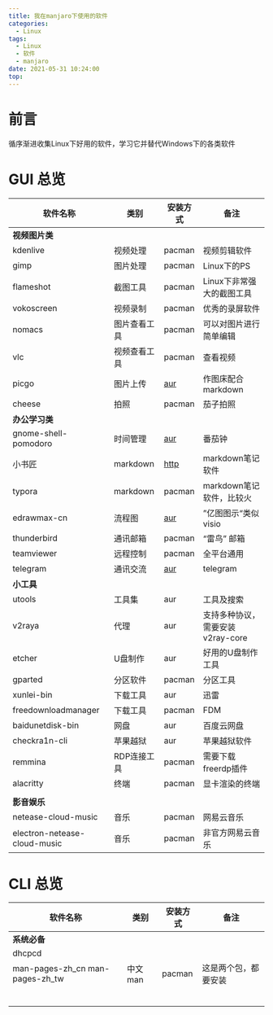 ```yaml
---
title: 我在manjaro下使用的软件
categories:
  - Linux
tags:
  - Linux
  - 软件
  - manjaro
date: 2021-05-31 10:24:00
top:
---
```


# 前言
循序渐进收集Linux下好用的软件，学习它并替代Windows下的各类软件
# GUI 总览
|    软件名称 |类别     |安装方式     |   备注  |
| --- | --- | --- | --- |
|    **视频图片类** |     |     |     |
| kdenlive    | 视频处理   |pacman     |视频剪辑软件     |
|   gimp  |图片处理    |pacman	     |Linux下的PS     |
|    flameshot |  截图工具   |pacman     |Linux下非常强大的截图工具     |
|     vokoscreen |  视频录制   |pacman     |优秀的录屏软件     |
|   nomacs  |    图片查看工具 | pacman    |可以对图片进行简单编辑     |
|  vlc   |视频查看工具     |pacman     |查看视频     |
|  picgo   |图片上传     |[aur](https://aur.archlinux.org/packages/picgo/)     |   作图床配合markdown  |
|  cheese   |    拍照 | pacman    | 茄子拍照    |
|    **办公学习类** |     |     |     |
|  gnome-shell-pomodoro   |  时间管理   | [aur](https://aur.archlinux.org/packages/gnome-shell-pomodoro/)    |   番茄钟  |
|  小书匠   |markdown     |    [http](https://github.com/suziwen/markdownxiaoshujiang/releases) |   markdown笔记软件  |
|typora     |    markdown |pacman     |markdown笔记软件，比较火     |
|   edrawmax-cn  | 流程图    |   [aur](https://aur.archlinux.org/packages/edrawmax-cn/)  | ”亿图图示“类似visio    |
|thunderbird     |   通讯邮箱  |pacman     |“雷鸟” 邮箱    |
|    teamviewer |     远程控制| pacman    | 全平台通用    |
| telegram    | 通讯交流    |[aur](https://aur.archlinux.org/64gram-desktop.git)     |   telegram  |
| **小工具**    |     |     |     |
|  utools   |     工具集| aur    |工具及搜索     |
|  v2raya    |   代理  | aur    | 支持多种协议，需要安装v2ray-core    |
| etcher    |  U盘制作   |aur     |好用的U盘制作工具     |
|   gparted  |  分区软件   | pacman    |分区工具     |
|    xunlei-bin |  下载工具  | aur    | 迅雷    |
|    freedownloadmanager |    下载工具|  pacman   | FDM    |
|    baidunetdisk-bin |    网盘 |aur     |百度云网盘 |
|  checkra1n-cli   |   苹果越狱  | aur    |苹果越狱软件     |
|    remmina |RDP连接工具     |pacman     |需要下载freerdp插件     |
|     alacritty|  终端   | pacman    |显卡渲染的终端     |
|     |     |     |     |
|  **影音娱乐**   |     |     |     |
|netease-cloud-music      | 音乐   | pacman    |网易云音乐     |
|    electron-netease-cloud-music |    音乐 |  pacman   |非官方网易云音乐     |

# CLI 总览

|    软件名称 |类别     |安装方式     |   备注  |
| --- | --- | --- | --- |
|     **系统必备**|     |     |     |
|   dhcpcd  |     |     |     |
|  man-pages-zh_cn man-pages-zh_tw    | 中文man   | pacman    |这是两个包，都要安装     |
|     |     |     |     |
|     |     |     |     |
|     |     |     |     |
|     |     |     |     |
|     |     |     |     |
|     |     |     |     |
